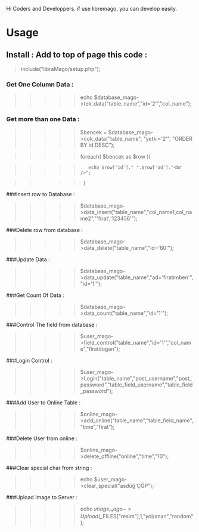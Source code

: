 Hi Coders and Developpers. if use libremago, you can develop easily.

# Usage

## Install : Add to top of page this code : 

> include("libraMago/setup.php");

### Get One Column Data : 

> > > > > echo  $database_mago->tek_data("table_name","id='2'","col_name");

### Get more than one Data : 

> > > > > $bencek =  $database_mago->cok_data("table_name", "yetki='2'", "ORDER BY id DESC");

> > > > > foreach( $bencek as $row ){

> > > > >        echo $row['id']." ".$row['ad']."<br />";

> > > > >      } 

###Insert row to Database : 

> > > > > $database_mago->data_insert("table_name","col_name1,col_name2","'firat','123456'");

###Delete row from database : 

> > > > > $database_mago->data_delete("table_name","id='60'");

###Update Data : 

> > > > > $database_mago->data_update("table_name","ad='firatimben'","id='1'");

###Get Count Of Data : 

> > > > > $database_mago->data_count("table_name","id='1'");

###Control The field from database : 

> > > > > $user_mago->field_control("table_name","id='1'","col_name","firatdogan");

###Login Control : 

> > > > > $user_mago->Login("table_name","post_username","post_password","table_field_username","table_field_password");

###Add User to Online Table : 

> > > > > $online_mago->add_online("table_name","table_field_name","time","firat");

###Delete User from online : 

> > > > > $online_mago->delete_offline("online","time","10");

###Clear special char from string : 

> > > > > echo $user_mago->clear_special("asdüğ'ÇĞP");

###Upload Image to Server : 

> > > > > echo $image_mago->Upload($_FILES["resim"],1,"yol/anan","random");
